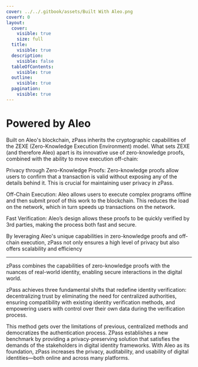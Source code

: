 ```yaml
---
cover: ../../.gitbook/assets/Built With Aleo.png
coverY: 0
layout:
  cover:
    visible: true
    size: full
  title:
    visible: true
  description:
    visible: false
  tableOfContents:
    visible: true
  outline:
    visible: true
  pagination:
    visible: true
---
```


# Powered by Aleo

Built on Aleo's blockchain, zPass inherits the cryptographic capabilities of the ZEXE (Zero-Knowledge Execution Environment) model. What sets ZEXE (and therefore Aleo) apart is its innovative use of zero-knowledge proofs, combined with the ability to move execution off-chain:

Privacy through Zero-Knowledge Proofs: Zero-knowledge proofs allow users to confirm that a transaction is valid without exposing any of the details behind it. This is crucial for maintaining user privacy in zPass.

Off-Chain Execution: Aleo allows users to execute complex programs offline and then submit proof of this work to the blockchain. This reduces the load on the network, which in turn speeds up transactions on the network.

Fast Verification: Aleo’s design allows these proofs to be quickly verified by 3rd parties, making the process both fast and secure.

By leveraging Aleo's unique capabilities in zero-knowledge proofs and off-chain execution, zPass not only ensures a high level of privacy but also offers scalability and efficiency

***

zPass combines the capabilities of zero-knowledge proofs with the nuances of real-world identity, enabling secure interactions in the digital world.

zPass achieves three fundamental shifts that redefine identity verification: decentralizing trust by eliminating the need for centralized authorities, ensuring compatibility with existing identity verification methods, and empowering users with control over their own data during the verification process.

This method gets over the limitations of previous, centralized methods and democratizes the authentication process. ZPass establishes a new benchmark by providing a privacy-preserving solution that satisfies the demands of the stakeholders in digital identity frameworks.  With Aleo as its foundation, zPass increases the privacy, auditability, and usability of digital identities—both online and across many platforms.&#x20;

